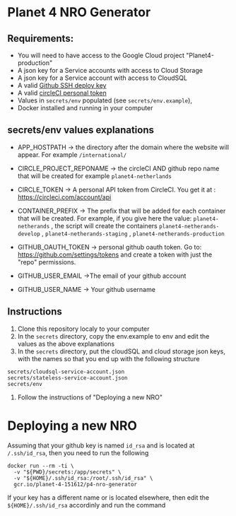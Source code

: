 #  Planet 4 NRO Generator

## Requirements:

- You will need to have access to the Google Cloud project "Planet4-production"
- A json key for a Service accounts with access to Cloud Storage 
- A json key for a Service account with access to CloudSQL
- A valid [Github SSH deploy key](https://help.github.com/articles/connecting-to-github-with-ssh/)
- A valid [circleCI personal token](https://circleci.com/account/api)
- Values in `secrets/env` populated (see `secrets/env.example`), 
- Docker installed and running in your computer

## secrets/env values explanations


- APP_HOSTPATH             -> the directory after the domain where the website will appear.
For example `/international/`

- CIRCLE_PROJECT_REPONAME  -> the circleCI AND github repo name that will be created
for example `planet4-netherlands`

- CIRCLE_TOKEN             -> A personal API token from CircleCI. 
You get it at : https://circleci.com/account/api

- CONTAINER_PREFIX         -> The prefix that will be added for each container that will be created. 
For example, if you give here the value: `planet4-netherands` , the script will create
the containers `planet4-netherands-develop` , `planet4-netherands-staging` , `planet4-netherands-production`

- GITHUB_OAUTH_TOKEN       -> personal github oauth token. 
Go to:  https://github.com/settings/tokens
and create a token with just the "repo" permissions.

- GITHUB_USER_EMAIL ->The email of your github account

- GITHUB_USER_NAME -> Your github username

## Instructions

1. Clone this repository localy to your computer
1. In the `secrets` directory, copy the env.example to env and edit the values as the above explanations
1. In the `secrets` directory, put the cloudSQL and cloud storage json keys, with the names so that you end up with the following structure 

```
secrets/cloudsql-service-account.json
secrets/stateless-service-account.json
secrets/env
```
1. Follow the instructions of "Deploying a new NRO"

# Deploying a new NRO
Assuming that your github key is named `id_rsa` and is located at `/.ssh/id_rsa`, then you need to run the following

```
docker run --rm -ti \
  -v "${PWD}/secrets:/app/secrets" \
  -v "${HOME}/.ssh/id_rsa:/root/.ssh/id_rsa" \
  gcr.io/planet-4-151612/p4-nro-generator
```
If your key has a different name or is located elsewhere, then edit the `${HOME}/.ssh/id_rsa` accordinly and run the command
